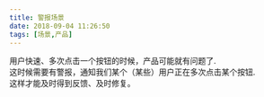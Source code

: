 ```yaml
---
title: 警报场景
date: 2018-09-04 11:26:50
tags: [场景,产品]
---
```


用户快速、多次点击一个按钮的时候，产品可能就有问题了.  
这时候需要有警报，通知我们某个（某些）用户正在多次点击某个按钮.  
这样才能及时得到反馈、及时修复。  
